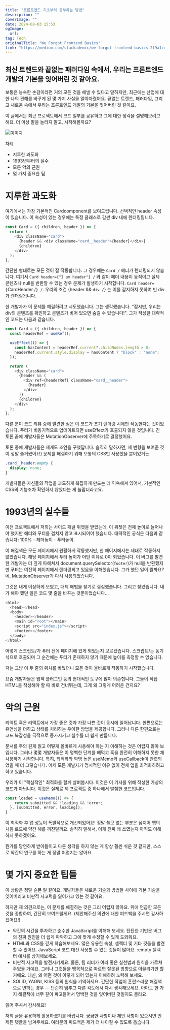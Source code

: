 ```yaml
---
title: "프론트엔드 기초부터 공부하는 방법"
description: ""
coverImage: ""
date: 2024-08-03 15:53
ogImage: 
  url: 
tag: Tech
originalTitle: "We Forgot Frontend Basics"
link: "https://medium.com/stackademic/we-forgot-frontend-basics-2f9a1c4dabaa"
---
```




## 최신 트렌드와 끝없는 패러다임 속에서, 우리는 프론트엔드 개발의 기본을 잊어버린 것 같아요.

보통은 능숙한 손길이라면 거의 모든 것을 해낼 수 있다고 말하지만, 최근에는 산업에 대한 나의 견해를 바꾸게 된 몇 가지 사실을 알아차렸어요. 끝없는 트렌드, 패러다임, 그리고 새로움 속에서 우리는 프론트엔드 개발의 기본을 잊어버린 것 같아요.

이 글에서는 최근 프로젝트에서 코드 일부를 공유하고 그에 대한 생각을 설명해보려고 해요. 더 이상 말을 늘리지 말고, 시작해볼까요?

![이미지](/assets/img/WeForgotFrontendBasics_0.png)

<div class="content-ad"></div>

차례

- 지루한 과도화
- 1993년부터의 실수
- 모든 악의 근원
- 몇 가지 중요한 팁

# 지루한 과도화

여기에서는 가장 기본적인 Cardcomponent를 보여드립니다. 선택적인 header 속성이 있습니다. 이 속성이 있는 경우에는 특정 클래스로 감싼 div 내에 렌더링됩니다.

<div class="content-ad"></div>

```js
const Card = ({ children, header }) => {
  return (
    <div className="card">
      {header && <div className="card__header">{header}</div>}
      {children}
    </div>
  );
};
```

간단한 형태로는 모든 것이 잘 작동합니다. 그 경우에는 `Card /` 헤더가 렌더링되지 않습니다. 여기서 `Card header={"I am header"} /` 와 같이 헤더 내용이 동적이고 실제 콘텐츠나 null을 반환할 수 있는 경우 문제가 발생하기 시작합니다. `Card header={`CardHeader /`} /`. 우리의 조건 {header && `div /`} 는 이를 감지하지 못하여 빈 div가 렌더링됩니다.

한 개발자가 이 문제를 해결하려고 시도했습니다. 그는 생각했습니다. "잠시만, 우리는 div의 콘텐츠를 확인하고 콘텐츠가 비어 있으면 숨길 수 있습니다!". 그가 작성한 대략적인 코드는 다음과 같습니다.

```js
const Card = ({ children, header }) => {
  const headerRef = useRef();

  useEffect(() => {
    const hasContent = headerRef.current?.childNodes.length > 0;
    headerRef.current.style.display = hasContent ? "block" : "none";
  });

  return (
    <div className="card">
      {header && (
        <div ref={headerRef} className="card__header">
          {header}
        </div>
      )}
      {children}
    </div>
  );
};
```

<div class="content-ad"></div>

다른 분이 코드 리뷰 중에 발견한 점은 이 코드가 초기 렌더링 시에만 작동한다는 것이었습니다. 푸터가 비동기적으로 업데이트되면 useEffect가 호출되지 않을 것입니다. 긴 토론 끝에 개발자들은 MutationObserver에 주목하기로 결정했어요.

토론 중에 개발자들은 제게도 조언을 구했답니다. 솔직히 말하자면, 제 변형을 보여준 것이 정말 즐거웠어요) 문제를 해결하기 위해 보통의 CSS만 사용했을 뿐이었거든.

```css
.card__header:empty {
  display: none;
}
```

개발자들은 자신들의 작업을 과도하게 복잡하게 만드는 데 익숙해져 있어서, 기본적인 CSS의 기능조차 확인하지 않았다는 게 놀랍더라고요.

<div class="content-ad"></div>

# 1993년의 실수들

이전 프로젝트에서 저희는 사이드 패널 위젯을 받았는데, 이 위젯은 전체 높이로 늘어나야 했지만 헤더와 푸터를 겹치지 않고 표시되어야 했습니다. 대략적인 공식은 다음과 같습니다: 100% - 헤더높이 - 푸터높이.

이 해결책은 모든 페이지에서 원활하게 작동했지만, 한 페이지에서는 제대로 작동하지 않았습니다. 해당 페이지에서 푸터 높이가 어떤 이유로 0이 되었습니다. 이 버그를 발견한 개발자는 더 깊게 파헤쳐서 document.querySelector(`footer`)가 null을 반환했지만 푸터는 여전히 페이지에서 렌더링되고 있음을 이해했습니다. 그가 했던 일이 뭘까요? 네, MutationObserver가 다시 사용되었습니다.

그것은 내게 이상하게 보였고, 대체 해법을 찾기로 결심했습니다. 그리고 찾았습니다. 내가 해야 했던 일은 코드 몇 줄을 바꾸는 것뿐이었습니다...

<div class="content-ad"></div>

```js
<html>
  <head></head>
  <body>
    <header></header>
    <main id="root"></main>
    <script src="index.js"></script>
    <footer></footer>
  </body>
</html>
```

어떻게 스크립트/가 푸터 전에 페이지에 있게 되었는지 모르겠습니다. 스크립트/는 동기식으로 호출되며 그 순간에는 푸터가 존재하지 않기 때문에 높이를 측정할 수 없습니다.

저는 그냥 이 두 줄의 위치를 바꿨더니 모든 것이 올바르게 작동하기 시작했습니다.

요즘 개발자들은 웹팩 플러그인 등의 현대적인 도구에 많이 의존합니다. 그들이 직접 HTML을 작성해야 할 때 바로 건너뛰는데, 그게 왜 그렇게 어려운 건지요?

<div class="content-ad"></div>

# 악의 근원

리액트 훅은 리액트에서 가장 좋은 것과 가장 나쁜 것이 동시에 일어납니다. 한편으로는 유연성을 더하고 상태를 처리하는 우아한 방법을 제공합니다. 그러나 다른 한편으로는 코드 복잡성을 극적으로 증가시키고 실수를 더 쉽게 만듭니다.

문서를 주의 깊게 읽고 어떻게 올바르게 사용해야 하는 지 이해하는 것은 어렵지 않아 보입니다. 그러나 몇몇 개발자들은 이 명백한 단계를 빼먹고 훅을 완전히 이해하지 못한 채 사용하기 시작합니다. 특히, 최적화와 악명 높은 useMemo와 useCallback이 관련되었을 때 더 그렇습니다. 이제 모든 개발자가 명시적인 이유 없이 전체 앱을 최적화하려고 하고 있습니다.

우리가 이 "핵심적인" 최적화를 함께 살펴봅시다. 이것은 이 기사를 위해 작성한 가상의 코드가 아닙니다. 이것은 실제로 제 프로젝트 중 하나에서 발췌한 코드입니다.

<div class="content-ad"></div>

```js
const loaded = useMemo(() => {
    return submitted && !loading && !error;
  }, [submitted, error, loading]);
}
```

이 최적화 후 앱 성능이 폭발적으로 개선되었어요! 정말 쓸모 없는 부분은 심지어 앱의 처음 로드에 약간 해를 끼친달까요. 솔직히 말해서, 이게 진짜 왜 쓰였는지 아직도 이해하지 못하겠어요.

뭔가를 당연하게 받아들이고 다른 생각을 하지 않는 게 항상 훨씬 쉬운 것 같지만, 스스로 약간의 연구를 하는 게 정말 어렵지는 않아요.

# 몇 가지 중요한 팁들

<div class="content-ad"></div>

이 상황은 정말 슬픈 일 같아요. 개발자들은 새로운 기술과 방법들 사이에 기본 기술을 잊어버리고 비판적 사고력을 잃어가고 있는 것 같아요.

하지만 제 의견으로는, 이 문제를 해결하는 것은 그리 어렵지 않아요. 위에 언급한 모든 것을 종합하여, 간단히 보여드릴게요. (제안해주신 의견에 대한 피드백을 주시면 감사하겠어요!)

- 약간의 시간을 투자하고 순수한 JavaScript를 이해해 보세요. 탄탄한 기반은 버그의 진짜 원인을 더 쉽게 파악하고 그에 맞게 수정할 수 있게 도와줘요.
- HTML과 CSS를 깊게 학습해보세요. 많은 유용한 속성, 셀렉터 및 기타 것들을 발견할 수 있어요. JavaScript 코드 대신 사용할 수 있는 것들이 많아요. :empty 셀렉터 예시를 상기해보세요.
- 비판적 사고력을 발전시키세요. 물론, 팀 리더가 여러 좋은 실천법과 원칙을 가르쳐주었을 거예요. 그러나 그것들을 맹목적으로 따르면 잘못된 방향으로 이끌리기만 할 거에요. 대신, 왜 어떤 것이 이렇게 되어 있는지 이해하려 노력해 보세요.
- SOLID, YAGNI, KISS 등의 원칙을 기억하세요. 간단한 작업이 혼란스러운 해결책으로 변하는 경우 — 단순히 멈추고 다른 각도에서 다시 생각해보세요. 아마도 한 가지 해결책에 너무 깊이 파고들어서 명백한 것을 잊어버린 것일지도 몰라요.

읽어 주셔서 감사해요!

<div class="content-ad"></div>

저희 글을 유용하게 활용하셨기를 바랍니다. 궁금한 사항이나 제안 사항이 있으시면 언제든 댓글을 남겨주세요. 여러분의 피드백은 제가 더 나아질 수 있도록 돕습니다.

<div class="content-ad"></div>
